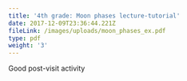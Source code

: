 ```yaml
---
title: '4th grade: Moon phases lecture-tutorial'
date: 2017-12-09T23:36:44.221Z
fileLink: /images/uploads/moon_phases_ex.pdf
type: pdf
weight: '3'
---
```

Good post-visit activity
